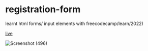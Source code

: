 # registration-form

learnt html forms/ input elements with freecodecamp/learn/2022)

[live](https://s-registration-form.netlify.app/)

![Screenshot (496)](https://user-images.githubusercontent.com/119747143/209643959-a5d28e69-789d-40e6-bccd-9a6c9f719e33.png)
